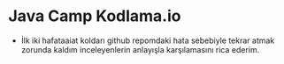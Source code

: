 # Java Camp Kodlama.io
- İlk iki hafataaiat koldarı github repomdaki hata sebebiyle tekrar atmak zorunda kaldım inceleyenlerin anlayışla karşılamasını rica ederim.
